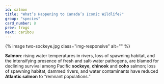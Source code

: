 ```yaml
---
id: salmon
title: "What’s Happening to Canada’s Iconic Wildlife?"
group: "species"
card_number: 8
prev: frogs
next: caribou
---
```


{% image two-sockeye.jpg class="img-responsive" alt="" %}

**Salmon**: rising water temperatures in rivers, loss of spawning habitat, and the intensifying presence of fresh and salt-water pathogens, are blamed for declining survival among Pacific **sockeye**, **chinook** and **coho** salmon; loss of spawning habitat, dammed rivers, and water contaminants have reduced **Atlantic salmon** to “remnant populations.”
